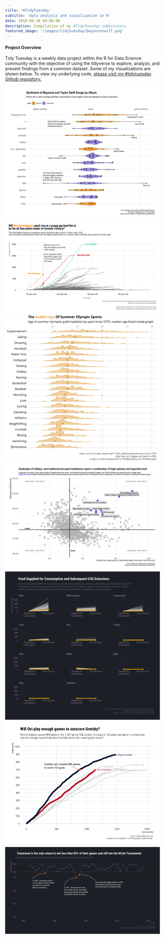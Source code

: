 ```yaml
---
title: '#TidyTuesday'
subtitle: 'data analysis and visualization in R'
date: 2018-06-30 00:00:00
description: Compilation of my #TidyTuesday submissions.
featured_image: '/images/tidytuesday/beyonceswift.png'
---
```



#### Project Overview

Tidy Tuesday is a weekly data project within the R for Data Science community with the objective of using the tidyverse to explore, analyze, and present findings from a common dataset. Some of my visualizations are shown below. To view my underlying code, [please visit my #tidytuesday Github repository.](https://github.com/mikemaieli/TidyTuesday)

<div class="gallery" data-columns="2">
	<img src="/images/tidytuesday/beyonceswift.png">
    <img src="/images/tidytuesday/f1.png">
    <img src="/images/tidytuesday/olympic_medals.png">
    <img src="/images/tidytuesday/college.png">
	<img src="/images/tidytuesday/consumption_emissions.png">
	<img src="/images/tidytuesday/nhlgoals.png">
    <img src="/images/tidytuesday/ncaabasketball.png">
</div>